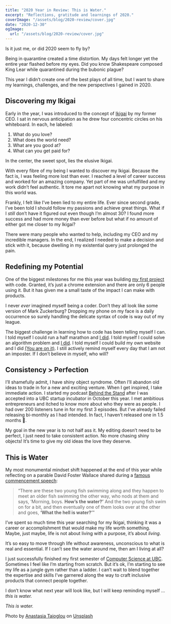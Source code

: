 ```yaml
---
title: "2020 Year in Review: This is Water."
excerpt: "Reflections, gratitude and learnings of 2020."
coverImage: "/assets/blog/2020-review/cover.jpg"
date: "2020-12-30"
ogImage:
  url: "/assets/blog/2020-review/cover.jpg"
---
```


Is it just me, or did 2020 seem to fly by?

Being in quarantine created a time distortion. My days felt longer yet the entire year flashed before my eyes. Did you know Shakespeare composed King Lear while quarantined during the bubonic plague?

This year I didn’t create one of the best plays of all time, but I want to share my learnings, challenges, and the new perspectives I gained in 2020.

## Discovering my Ikigai

Early in the year, I was introduced to the concept of [Ikigai](http://www.forastateofhappiness.com/tag/ikigai/) by my former CEO. I sat in nervous anticipation as he drew four concentric circles on his whiteboard. In each, he labeled:

1. What do you love?
2. What does the world need?
3. What are you good at?
4. What can you get paid for?

In the center, the sweet spot, lies the elusive Ikigai.

With every fibre of my being I wanted to discover my Ikigai. Because the fact is, I was feeling more lost than ever. I reached a level of career success and worked for an amazing company. Yet part of me was unfulfilled and my work didn’t feel authentic. It tore me apart not knowing what my purpose in this world was.

Frankly, I felt like I’ve been lied to my entire life. Ever since second grade, I’ve been told I should follow my passions and achieve great things. What if I _still_ don’t have it figured out even though I’m almost 30? I found more success and had more money than ever before but what if no amount of either got me closer to my Ikigai?

There were many people who wanted to help, including my CEO and my incredible managers. In the end, I realized I needed to make a decision and stick with it, because dwelling in my existential query just prolonged the pain.

## Redefining my Potential

One of the biggest milestones for me this year was building [my first project](/projects/life-calendar) with code. Granted, it’s just a chrome extension and there are only 6 people using it. But it has given me a small taste of the impact I can make with products.

I never _ever_ imagined myself being a coder. Don’t they all look like some version of Mark Zuckerburg? Dropping my phone on my face is a daily occurrence so surely handling the delicate syntax of code is way out of my league.

The biggest challenge in learning how to code has been telling myself I can. I told myself I could run a half marathon and [I did](https://www.strava.com/activities/4273743160). I told myself I could solve an algorithm problem and [I did](https://github.com/alicelovescake/advent-of-code). I told myself I could build my own website and I did [(You are on it)](https://alicezhao.com). I still actively remind myself every day that I am not an imposter. If I don’t believe in myself, who will?

## Consistency > Perfection

I’ll shamefully admit, I have shiny object syndrome. Often I’ll abandon old ideas to trade in for a new and exciting venture. When I get inspired, I take immediate action. I started my podcast [Behind the Stand](/projects/behind-the-stand) after I was accepted into a UBC startup incubator in October this year. I met ambitious entrepreneurs and itched to know more about who they were as people. I had over 200 listeners tune in for my first 3 episodes. But I’ve already failed releasing bi-monthly as I had intended. In fact, I haven’t released one in 1.5 months 😬.

My goal in the new year is to not half ass it. My editing doesn’t need to be perfect, I just need to take consistent action. No more chasing shiny objects! It’s time to give my old ideas the love they deserve.

## This is Water

My most monumental mindset shift happened at the end of this year while reflecting on a parable David Foster Wallace shared during a [famous commencement speech](https://www.youtube.com/watch?v=8CrOL-ydFMI):

> “There are these two young fish swimming along and they happen to meet an older fish swimming the other way, who nods at them and says, ‘Morning, boys. **How’s the water?’** And the two young fish swim on for a bit, and then eventually one of them looks over at the other and goes, **‘What the hell is water?’**"

I’ve spent so much time this year searching for my Ikigai, thinking it was a career or accomplishment that would make my life worth something. Maybe, just maybe, life is not about living with a purpose, it’s about _living_.

It’s so easy to move through life without awareness, unconscious to what is real and essential. If I can’t see the water around me, then am I living at all?

I just successfully finished my first semester of [Computer Science at UBC](https://www.cs.ubc.ca/students/undergrad/degree-programs/bcs-program-second-degree). Sometimes I feel like I’m starting from scratch. But it’s ok, I’m starting to see my life as a jungle gym rather than a ladder. I can’t wait to blend together the expertise and skills I’ve garnered along the way to craft inclusive products that connect people together.

I don’t know what next year will look like, but I will keep reminding myself … _this is water._

_This is water._

<span>Photo by <a href="https://unsplash.com/@thenata?utm_source=unsplash&amp;utm_medium=referral&amp;utm_content=creditCopyText">Anastasia Taioglou</a> on <a href="https://unsplash.com/s/photos/water?utm_source=unsplash&amp;utm_medium=referral&amp;utm_content=creditCopyText">Unsplash</a></span>
